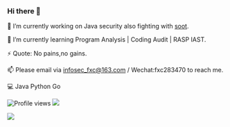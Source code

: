 ### Hi there 👋

<!--
**0range228/0range228** is a ✨ _special_ ✨ repository because its `README.md` (this file) appears on your GitHub profile.

Here are some ideas to get you started:

- 🔭 I’m currently working on ...
- 🌱 I’m currently learning ...
- 👯 I’m looking to collaborate on ...
- 🤔 I’m looking for help with ...
- 💬 Ask me about ...
- 📫 How to reach me: ...
- 😄 Pronouns: ...
- ⚡ Fun fact: ...
-->
<!-- 
![Anurag's GitHub stats](https://github-readme-stats.vercel.app/api?username=0range228&show_icons=true&theme=merko)
[![Top Langs](https://github-readme-stats.vercel.app/api/top-langs/?username=0range228&layout=compact)](https://github.com/anuraghazra/github-readme-stats) -->

🔭 I’m currently working on Java security also fighting with [soot](https://github.com/soot-oss/soot).

🌱 I’m currently learning Program Analysis | Coding Audit | RASP IAST.

⚡ Quote: No pains,no gains.

📫 Please email via infosec_fxc@163.com / Wechat:fxc283470 to reach me.

:computer: Java Python Go

![Profile views](https://gpvc.arturio.dev/Souravdey777)  <img src="https://img.shields.io/github/followers/0range228?label=Follow" style=" float:left, margin-right:10px" />


<a href="https://github.com/anuraghazra/github-readme-stats">
  <img align="center" src="https://github-readme-stats.vercel.app/api?username=0range228&show_icons=true&theme=merko" />
</a>
